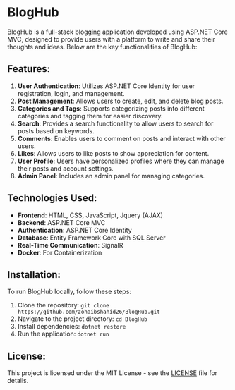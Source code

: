 # BlogHub

BlogHub is a full-stack blogging application developed using ASP.NET Core MVC, designed to provide users with a platform to write and share their thoughts and ideas. Below are the key functionalities of BlogHub:

## Features:

1. **User Authentication**: Utilizes ASP.NET Core Identity for user registration, login, and management.
2. **Post Management**: Allows users to create, edit, and delete blog posts.
3. **Categories and Tags**: Supports categorizing posts into different categories and tagging them for easier discovery.
4. **Search**: Provides a search functionality to allow users to search for posts based on keywords.
5. **Comments**: Enables users to comment on posts and interact with other users.
6. **Likes**: Allows users to like posts to show appreciation for content.
7. **User Profile**: Users have personalized profiles where they can manage their posts and account settings.
8. **Admin Panel**: Includes an admin panel for managing categories.

## Technologies Used:

- **Frontend**: HTML, CSS, JavaScript, Jquery (AJAX)
- **Backend**: ASP.NET Core MVC
- **Authentication**: ASP.NET Core Identity
- **Database**: Entity Framework Core with SQL Server
- **Real-Time Communication**: SignalR
- **Docker**: For Containerization

## Installation:

To run BlogHub locally, follow these steps:

1. Clone the repository: `git clone https://github.com/zohaibshahid26/BlogHub.git`
2. Navigate to the project directory: `cd BlogHub`
3. Install dependencies: `dotnet restore`
4. Run the application: `dotnet run`


## License:

This project is licensed under the MIT License - see the [LICENSE](LICENSE) file for details.
